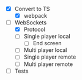- [X] Convert to TS
    - [X] webpack
- [ ] WebSockets
    - [X] Protocol
    - [ ] Single player local
        - [ ] End screen
    - [ ] Multi player local
    - [ ] Single player remote
    - [ ] Multi player remote
- [ ] Tests